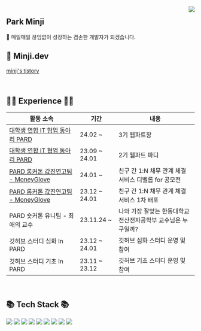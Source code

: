 <img align="right" src="https://github-readme-stats-sigma-five.vercel.app/api?username=minzziPark&show_icons=true&theme=dracula"/>

## Park Minji
🤍 매일매일 끊임없이 성장하는 겸손한 개발자가 되겠습니다.

## 💬 Minji.dev
[minji's tistory](https://world-developer.tistory.com/) 

 <br>

 ## 👩‍💻 Experience 👩‍💻

 |활동 소속 |기간|내용|
|---|---|---|
|<a href="https://we-pard.com/">대학생 연합 IT 협업 동아리 PARD</a>|24.02 ~ | 3기 웹파트장  |
|<a href="https://we-pard.com/">대학생 연합 IT 협업 동아리 PARD</a>|23.09 ~ 24.01 | 2기 웹파트 파디  |
|<a href="https://precious-relationship.web.app/"> PARD 롱커톤 값진연고팀 - MoneyGlove </a>|24.01 ~ | 친구 간 1:N 채무 관계 체결 서비스 디벨롭 for 공모전  |
|<a href="https://precious-relationship.web.app/"> PARD 롱커톤 값진연고팀 - MoneyGlove </a>|23.12 ~ 24.01 | 친구 간 1:N 채무 관계 체결 서비스 1차 배포  |
| PARD 숏커톤 유니팀 - 최애의 교수 | 23.11.24 ~ |  나와 가장 잘맞는 한동대학교 전산전자공학부 교수님은 누구일까?  |
| 깃허브 스터디 심화 In PARD |23.12 ~ 24.01| 깃허브 심화 스터디 운영 및 참여 |
| 깃허브 스터디 기초 In PARD |23.11 ~ 23.12| 깃허브 기초 스터디 운영 및 참여 |

<br>

## 📚 Tech Stack 📚
<img src="https://img.shields.io/badge/React-61DAFB?style=flat-square&logo=React&logoColor=white"/></a>
<img src="https://img.shields.io/badge/Recoil-3578e5?style=flat-square&logo=React&logoColor=white"/>
<img src="https://img.shields.io/badge/JavaScript-f7df1e?style=flat-square&logo=javascript&logoColor=white"/></a>
<img src="https://img.shields.io/badge/JavaScript-f7df1e?style=flat-square&logo=javascript&logoColor=white"/></a>
<img src="https://img.shields.io/badge/HTML5-e34f26?style=flat-square&logo=html5&logoColor=white"/></a>
<img src="https://img.shields.io/badge/CSS3-1572B6?style=flat-square&logo=css3&logoColor=white"/></a>
 <img src="https://img.shields.io/badge/styled/component-e084c6?style=flat-square&logo=styled-components&logoColor=white"/>
 <img src="https://img.shields.io/badge/Git-F05032?style=flat-square&logo=Git&logoColor=white"/></a>
 <img src="https://img.shields.io/badge/Notion-black?style=flat-square&logo=Notion&logoColor=white"></a>
 

